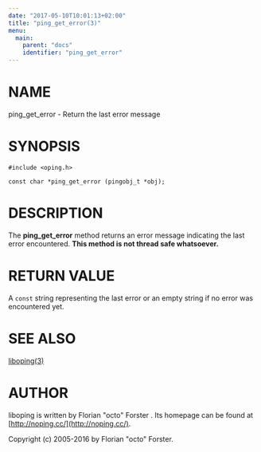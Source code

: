 ```yaml
---
date: "2017-05-10T10:01:13+02:00"
title: "ping_get_error(3)"
menu:
  main:
    parent: "docs"
    identifier: "ping_get_error"
---
```

# NAME

ping\_get\_error - Return the last error message

# SYNOPSIS

    #include <oping.h>

    const char *ping_get_error (pingobj_t *obj);

# DESCRIPTION

The __ping\_get\_error__ method returns an error message indicating the last error
encountered. __This method is not thread safe whatsoever.__

# RETURN VALUE

A `const` string representing the last error or an empty string if no error
was encountered yet.

# SEE ALSO

[liboping(3)](http://man.he.net/man3/liboping)

# AUTHOR

liboping is written by Florian "octo" Forster <ff at octo.it>.
Its homepage can be found at [http://noping.cc/](http://noping.cc/).

Copyright (c) 2005-2016 by Florian "octo" Forster.

